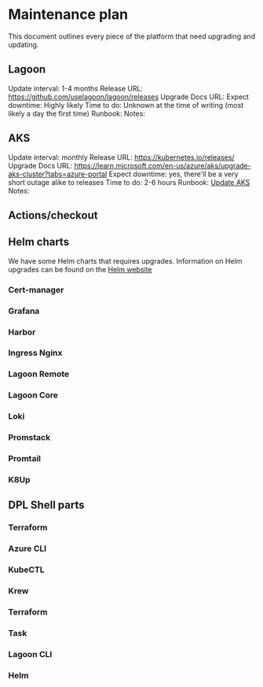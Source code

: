 # Maintenance plan

This document outlines every piece of the platform that need upgrading and
updating.

## Lagoon

Update interval: 1-4 months
Release URL: <https://github.com/uselagoon/lagoon/releases>
Upgrade Docs URL:
Expect downtime: Highly likely
Time to do: Unknown at the time of writing (most likely a day the first time)
Runbook:
Notes:

## AKS

Update interval: monthly
Release URL: <https://kubernetes.io/releases/>
Upgrade Docs URL:
  <https://learn.microsoft.com/en-us/azure/aks/upgrade-aks-cluster?tabs=azure-portal>
Expect downtime: yes, there'll be a very short outage alike to releases
Time to do: 2-6 hours
Runbook: [Update AKS](./runbooks/upgrading-aks.md)
Notes:

## Actions/checkout

## Helm charts

We have some Helm charts that requires upgrades.
Information on Helm upgrades can be found
on the [Helm website](https://helm.sh/docs/helm/helm_upgrade/)

### Cert-manager

### Grafana

### Harbor

### Ingress Nginx

### Lagoon Remote

### Lagoon Core

### Loki

### Promstack

### Promtail

### K8Up

## DPL Shell parts

### Terraform

### Azure CLI

### KubeCTL

### Krew

### Terraform

### Task

### Lagoon CLI

### Helm



